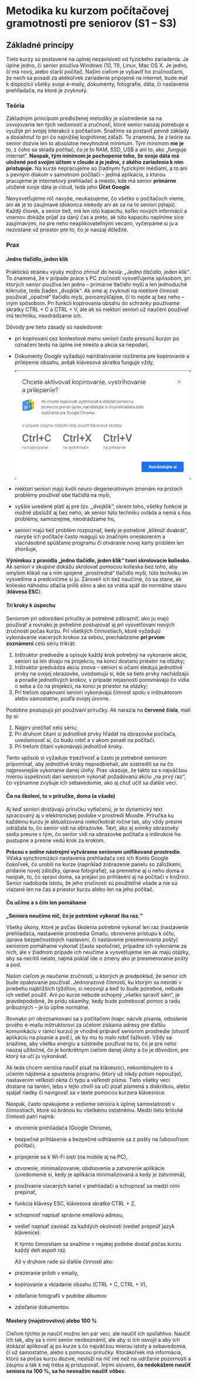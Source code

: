 # Metodika ku kurzom počítačovej gramotnosti pre seniorov (S1 – S3)

## Základné princípy

Tieto kurzy sú postavené na úplnej nezávislosti od fyzického zariadenia. Je úplne jedno, či senior používa Windows (10, 11), Linux, Mac OS X. Je jedno, či má nový, alebo starší počítač. Našim cieľom je vybaviť ho zručnosťami, že nech sa posadí za akékoľvek zariadenie pripojené na internet, bude mať k dispozícii všetky svoje e-maily, dokumenty, fotografie, dáta, či nastavenia prehliadača, na ktoré je zvyknutý.

### Teória

Základným princípom predloženej metodiky je sústredenie sa na osvojovanie len tých vedomostí a zručností, ktoré senior naozaj potrebuje a využije pri svojej interakcii s počítačom. Snažíme sa postaviť pevné základy a dosiahnuť to pri čo najnižšej kognitívnej záťaži. To znamená, že z teórie sa senior dozvie len to absolútne nevyhnutné minimum. Tým minimom **nie je** to, z čoho sa skladá počítač, čo je to RAM, SSD, USB a ani to, ako „funguje internet“. **Naopak, tým minimom je pochopenie toho, že svoje dáta má uložené pod svojim účtom v cloude  a je jedno, z akého zariadenia k nim pristupuje.** Na kurze nepracujeme so žiadnymi fyzickými médiami, a to ani s pevným diskom v samotnom počítači – jediná aplikácia, s ktorou pracujeme je internetový prehliadač a miesto, kde má senior **primárne** uložené svoje dáta je cloud, teda jeho **Účet Google**. 

Nevysvetľujeme nič navyše, neukazujeme, čo všetko o počítačoch vieme, ani ak je to zaujímavé (dokonca niekedy ani ak sa na to seniori pýtajú). Každý človek, a senior tiež, má len istú kapacitu, koľko nových informácií a vnemov dokáže prijať za daný čas a preto, ak túto kapacitu naplníme síce zaujímavými, no pre neho neaplikovateľnými vecami, vyčerpáme si ju a nezostane už priestor pre to, čo je naozaj dôležité. 

### Prax

#### Jedno tlačidlo, jeden klik

Praktickú stránku výuky možno zhrnúť do hesla: *„Jedno tlačidlo, jeden klik“*. To znamená, že v prípade práce s PC zručnosti vysvetľujeme spôsobom, pri ktorých senior používa len jedno – primárne tlačidlo myši a len jednoduché kliknutie, teda žiaden „dvojklik“. Ak sme aj zvyknutí na niektoré činnosti používať „opačné“ tlačidlo myši, porozmýšľajme, či to nejde aj bez neho – iným spôsobom. Pri funkcii kopírovania obsahu do schránky používame skratky CTRL + C a CTRL + V, ale ak sú niektorí seniori už naučení používať inú techniku, neodrádzame ich. 

Dôvody pre tieto zásady sú nasledovné:

+ pri kopírovaní cez kontextové menu seniori často presunú kurzor po označení textu na úplne iné miesto  a akcia sa nepodarí,

+ Dokumenty Google vyžadujú nainštalovanie rozšírenia pre kopírovanie a prilepenie obsahu, avšak klávesová skratka funguje vždy,

  <img src="assets/2023-01-23_02h35_48.png" alt="2023-01-23_02h35_48" style="zoom:80%;" />

+ niektorí seniori majú kvôli neuro-degeneratívnym zmenám na prstoch problémy používať obe tlačidlá na myši,

+ vyššie uvedené platí aj pre tzv. „dvojklik“, okrem toho, všetky funkcie je možné obslúžiť aj bez neho, ak  senior túto techniku ovláda a nemá s ňou problémy, samozrejme, neodrádzame ho,

+ seniori majú tiež problém rozpoznať, kedy je potrebné „kliknúť dvakrát“, navyše ich počítače často reagujú so značným oneskorením a viacnásobné spúšťanie programu či otváranie novej karty problém len zhoršuje, 

**Výnimkou z pravidla „jedno tlačidlo, jeden klik“ tvorí skrolovacie koliesko.** Ak seniori v skupine dokážu skrolovať pomocou kolieska bez toho, aby omylom klikali na s ním spojené „prostredné“ tlačidlo myši, túto techniku im vysvetlíme a predcvičíme si ju. Zároveň ich tiež naučíme, čo sa stane, ak koliesko náhodou stlačia príliš silno a ako sa vrátia späť do normálne stavu (**klávesa ESC**).

#### Tri kroky k úspechu

Seniorom pri odovzdaní príručky je potrebné zdôrazniť, ako ju majú používať a rovnako je potrebné postupovať aj pri vysvetľovaní nových zručností počas kurzu. Pri všetkých činnostiach, ktoré vyžadujú vykonávanie viacerých krokov za sebou, prechádzame **pri prvom zoznámení** celú sériu trikrát:

1. Inštruktor predvedie a opisuje každý krok potrebný  na vykonanie akcie, seniori sa len dívajú na projekciu, na konci dostanú priestor na otázky;
2. Inštruktor predvádza akciu znova – seniori si očami sledujú jednotlivé prvky na svojej obrazovke, uvedomujú si, kde sa tieto prvky nachádzajú a poradie jednotlivých krokov, v prípade nejasností porovnávajú čo vidia o seba a čo na projekcii, na konci je priestor na otázky;
3. Pri treťom opakovaní seniori vykonávajú činnosť spolu s inštruktorom alebo samostatne, podľa svojej úrovne.

Podobne postupujú pri používaní príručky. Ak narazia na **červené čísla**, mali by si:

1. Najprv prečítať celú sériu;
2. Pri druhom čítaní si jednotlivé prvky hľadať na obrazovke počítača, uvedomovať si, čo budú robiť a v akom poradí na počítači.
3. Pri treťom čítaní vykonávajú jednotlivé kroky.

Tento spôsob si vyžaduje trpezlivosť a často je potrebné seniorom pripomínať, aby jednotlivé kroky nepredbiehali, ale sústredili sa na čo najpresnejšie vykonanie danej úlohy. Prax ukazuje, že takto sa s najväčšou mierou úspešnosti darí seniorom vykonať požadovanú akciu „na prvý raz“, čo významne zvyšuje ich sebavedomie, ako aj chuť učiť sa ďalšie veci.

#### Čo na školení, to v príručke, doma (a všade)

Aj keď seniori dostávajú príručku vytlačenú, je to dynamický text spracovaný aj v elektronickej podobe v prostredí Moodle. Príručka ku každému kurzu je aktualizovaná niekoľkokrát ročne tak, aby vždy presne odrážala to, čo senior vidí na obrazovke. Text, ako aj snímky obrazovky sedia presne s tým, čo senior vidí na obrazovke počítača a inštrukcie ho pustupne a presne vedú krok za krokom. 

**Prácou s online nástrojmi vytvárame seniorom unifikované prostredie**. Vďaka synchronizácii nastavenia prehliadača cez ich Konto Google čokoľvek, čo urobili na kurze (napríklad zobrazenie panelu so záložkami, pridanie novej záložky, úprava fotografie), sa premietne aj u neho doma a naopak, to, čo spraví doma, sa prejaví po prihlásení aj na počítači v knižnici. Senior nadobúda istotu, že jeho zručnosti sú použiteľné všade a nie sú viazané len na čas a priestor kurzu alebo len na jeho počítač. 

#### Čo učíme a s čím len pomáhame

**„Seniora neučíme nič, čo je potrebné vykonať iba raz.“**

Všetky úkony, ktoré je počas školenia potrebné vykonať len raz (nastavenie prehliadača, nastavenie prostredia Gmailu, obnovenie prístupu k účtu, úprava bezpečnostných nastavení, či nastavenie presmerovania pošty) seniorom pomáhame vykonať (často spoločne), prípadne ich vykonáme za nich, ale v žiadnom prípade ich neučíme a vysvetľujeme len ak majú otázky, aby sa necítili neisto, najmä pokiaľ ide o zmeny ako je presmerovanie pošty a pod.

Našim cieľom je naučenie zručností, u ktorých je predpoklad, že senior ich bude opakovanie používať. Jednorazové činnosti, ku ktorým sa nevráti v priebehu najbližších týždňov, si neosvojí a keď to bude potrebné, nebude ich vedieť použiť. Ani po kurze nebude schopný „všetko spraviť sám“, je pravdepodobné, že prídu okamihy, kedy bude potrebovať pomoc a radu príbuzných – je to úplne normálne.

Rovnako pri oboznamovaní sa s počítačom (napr. nácvik písania, odoslanie prvého e-mailu inštruktorovi za účelom získania adresy pre ďalšiu komunikáciu v rámci kurzu) je vhodné pripraviť seniorom prostredie (otvoriť aplikáciu na písanie a pod.), ak by mu to malo robiť ťažkosti. Vždy sa snažíme, aby všetku energiu a sústredie používal na to, čo je pre neho naozaj užitočné, čo je konkrétnym cieľom danej úlohy a čo je dôvodom, pre ktorý sa učí ju vykonávať. 

Ak teda chcem seniora naučiť písať na klávesnici,  nekombinujem to s učením nájdenia a spustenia programu (ktorý už nikdy potom nepoužije), nastavením veľkosti okna či typu a veľkosti písma. Tieto všetky veci dostane na tanieri, lebo v tejto chvíli sa učí písať písmená s diakritkou, alebo spájať riadky či navigovať sa v texte pomocou kurzora klávesnice.

Naopak, často opakujeme a vedieme seniora k úplnej samostatnosti v činnostiach, ktoré sú bránou ku všetkému ostatnému. Medzi tieto kritické činnosti patrí najmä:

+ otvorenie prehliadača (Google Chrome),

+ bezpečné prihlásenie a bezpečné odhlásenie sa z pošty na ľubovoľnom počítači,

+ pripojenie sa k Wi-Fi sieti (na mobile aj na PC),

+ otvorenie, minimalizovanie, obdnovenie a zatvorenie aplikácie (uvedomenie si, kedy je aplikácia minimalizovaná a kedy je zatvorená),

+ používanie viacerých kariet v prehliadači a schopnosť sa medzi nimi prepínať,

+ funkcia klávesy ESC, klávesová skratka CTRL + Z,

+ schopnosť napísať správne emailovú adresu,

+ vedieť napísať zavináč za každých okolností (vedieť prepnúť jazyk klávenice).

  K týmto činnostiam sa snažíme v nejakej podobe dostať počas kurzu každý deň aspoň raz.

  Až v druhom rade sú ďalšie činnosti ako:

+ prezeranie príloh v emaily,
+ kopírovanie a vkladanie obsahu (CTRL + C, CTRL + V),
+ zdieľanie fotografií v podobe albumov
+ zdieľanie dokumentov.

#### Mastery (majstrovstvo) alebo 100 %

Cieľom týchto je naučiť možno len pár vecí, ale naučiť ich spoľahlivo. Naučiť ich tak, aby sa s nimi senior neoboznámil, ale aby si ich osvojil a aby ich dokázal aplikovať aj po kurze s čo najväčšou mierou istoty a sebavedomia,  či už samostatne, alebo s pomocou príručky. Ktorákoľvek iná informácia, ktorú sa počas kurzu dozvie, neslúži na nič iné než na udržanie pozornosti a záujmu a tak  k nej treba aj pristupovať. Inými slovami, **čo nedokážem naučiť seniora na 100 %, sa ho nesnažím naučiť vôbec**. 